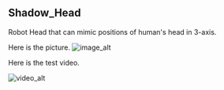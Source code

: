 ## Shadow_Head
Robot Head that can mimic positions of human's head in 3-axis.

Here is the picture.
![image_alt](image/PXL_20220419_164928639.PORTRAIT.jpg)

Here is the test video.

![video_alt](Shadow_head.gif)
